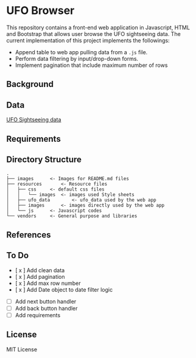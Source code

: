 # UFO Browser
This repository contains a front-end web application in Javascript, HTML and Bootstrap that allows user browse the UFO sightseeing data. The current implementation of this project implements the followings:
- Append table to web app pulling data from a `.js` file.
- Perform data filtering by input/drop-down forms.
- Implement pagination that include maximum number of rows 

## Background

## Data
[UFO Sightseeing data](https://github.com/aidinhass/ufo-browser/blob/master/resources/js/ufo_data.js) 
## Requirements

## Directory Structure
```
.
├── images		<- Images for README.md files
├── resources		<- Resource files
│   ├── css		<- default css files
│   │   └── images	<- images used Style sheets
│   ├── ufo_data		<- ufo_data used by the web app
│   ├── images		<- images directly used by the web app
│   └── js		<- Javascript codes
└── vendors		<- General purpose and libraries 
```

## References

## To Do
- [ x ] Add clean data
- [ x ] Add pagination
- [ x ] Add max row number
- [ x ] Add Date object to date filter logic
- [  ] Add next button handler
- [  ] Add back button handler
- [  ] Add requirements
## License
MIT License
